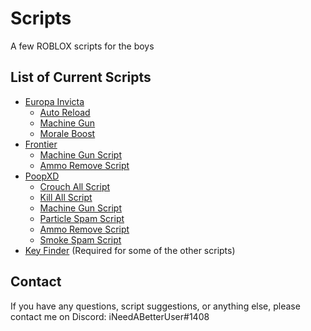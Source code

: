 # Scripts
A few ROBLOX scripts for the boys

## List of Current Scripts
* [Europa Invicta](https://github.com/iNeedABetterUser/scripts/tree/main/europainvicta)
  * [Auto Reload](https://github.com/iNeedABetterUser/scripts/blob/main/europainvicta/auto_reload.lua)
  * [Machine Gun](https://github.com/iNeedABetterUser/scripts/blob/main/europainvicta/machinegun.lua)
  * [Morale Boost](https://github.com/iNeedABetterUser/scripts/blob/main/europainvicta/morale_boost.lua)
* [Frontier](https://github.com/iNeedABetterUser/scripts/tree/main/frontier)
  * [Machine Gun Script](https://github.com/iNeedABetterUser/scripts/blob/main/frontier/machinegun.lua)
  * [Ammo Remove Script](https://github.com/iNeedABetterUser/scripts/blob/main/frontier/remove_ammo.lua)
* [PoopXD](https://github.com/iNeedABetterUser/scripts/tree/main/poopxd)
  * [Crouch All Script](https://github.com/iNeedABetterUser/scripts/blob/main/poopxd/crouch_all.lua)
  * [Kill All Script](https://github.com/iNeedABetterUser/scripts/blob/main/poopxd/kill_all.lua)
  * [Machine Gun Script](https://github.com/iNeedABetterUser/scripts/blob/main/poopxd/machinegun.lua)
  * [Particle Spam Script](https://github.com/iNeedABetterUser/scripts/blob/main/poopxd/particles.lua)
  * [Ammo Remove Script](https://github.com/iNeedABetterUser/scripts/blob/main/poopxd/remove_ammo.lua)
  * [Smoke Spam Script](https://github.com/iNeedABetterUser/scripts/blob/main/poopxd/smoke.lua)
* [Key Finder](https://github.com/iNeedABetterUser/scripts/blob/main/keyfinder.lua) (Required for some of the other scripts)

## Contact
If you have any questions, script suggestions, or anything else, please contact me on Discord: iNeedABetterUser#1408
